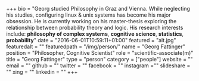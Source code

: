 +++
bio = "Georg studied Philosophy in Graz and Vienna. While neglecting his studies, configuring linux & unix systems has become his major obsession. He is currently working on his master-thesis exploring the relationship between probability theory and logic. His research interests include: **philosophy of complex systems**, **cognitive science**, **statistics**, **probability**"
date = "2016-06-01T10:59:11+01:00"
featured = "alt.jpg"
featuredalt = ""
featuredpath = "/img/person/"
name = "Georg Fattinger"
position = "Philosopher, Cognitive Scientist"
role = "scientific-associate(m)"
title = "Georg Fattinger"
type = "person"
category = ["people"]
website = ""
email = ""
github = ""
twitter = ""
facebook = ""
instagram =""
slideshare = ""
xing = ""
linkedin = ""
+++
